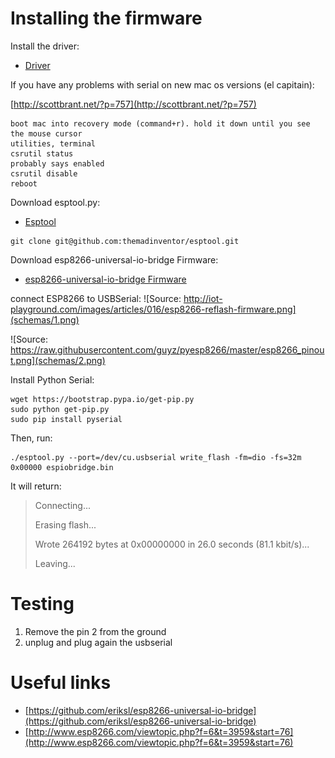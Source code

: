 # Installing the firmware

Install the driver:
* [Driver](http://www.prolific.com.tw/US/ShowProduct.aspx?p_id=229&pcid=41)

If you have any problems with serial on new mac os versions (el capitain):

[http://scottbrant.net/?p=757](http://scottbrant.net/?p=757)

```
boot mac into recovery mode (command+r). hold it down until you see the mouse cursor
utilities, terminal
csrutil status
probably says enabled
csrutil disable
reboot
```

Download esptool.py:
* [Esptool](https://github.com/themadinventor/esptool)

```
git clone git@github.com:themadinventor/esptool.git
```

Download esp8266-universal-io-bridge Firmware:
* [esp8266-universal-io-bridge Firmware](https://github.com/eriksl/esp8266-universal-io-bridge/releases/download/11/espiobridge.bin)

connect ESP8266 to USBSerial:
![Source: http://iot-playground.com/images/articles/016/esp8266-reflash-firmware.png](schemas/1.png)

![Source: https://raw.githubusercontent.com/guyz/pyesp8266/master/esp8266_pinout.png](schemas/2.png)

Install Python Serial:

```
wget https://bootstrap.pypa.io/get-pip.py
sudo python get-pip.py
sudo pip install pyserial
```

Then, run:
```
./esptool.py --port=/dev/cu.usbserial write_flash -fm=dio -fs=32m 0x00000 espiobridge.bin
```

It will return:
> Connecting...
> 
> Erasing flash...
> 
> Wrote 264192 bytes at 0x00000000 in 26.0 seconds (81.1 kbit/s)...
> 
> 
> Leaving...

# Testing

1. Remove the pin 2 from the ground
2. unplug and plug again the usbserial



# Useful links
* [https://github.com/eriksl/esp8266-universal-io-bridge](https://github.com/eriksl/esp8266-universal-io-bridge)
* [http://www.esp8266.com/viewtopic.php?f=6&t=3959&start=76](http://www.esp8266.com/viewtopic.php?f=6&t=3959&start=76)